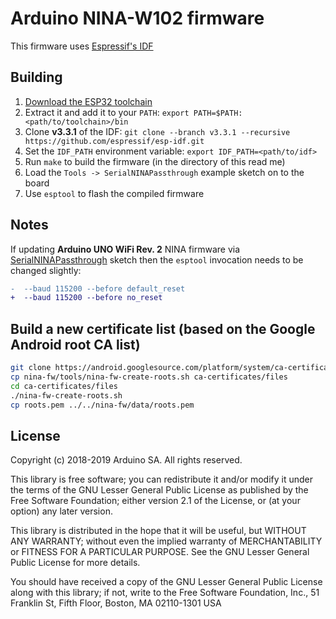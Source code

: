 # Arduino NINA-W102 firmware

This firmware uses [Espressif's IDF](https://github.com/espressif/esp-idf)

## Building

1. [Download the ESP32 toolchain](http://esp-idf.readthedocs.io/en/v3.3.1/get-started/index.html#setup-toolchain)
1. Extract it and add it to your `PATH`: `export PATH=$PATH:<path/to/toolchain>/bin`
1. Clone **v3.3.1** of the IDF: `git clone --branch v3.3.1 --recursive https://github.com/espressif/esp-idf.git`
1. Set the `IDF_PATH` environment variable: `export IDF_PATH=<path/to/idf>`
1. Run `make` to build the firmware (in the directory of this read me)
1. Load the `Tools -> SerialNINAPassthrough` example sketch on to the board
1. Use `esptool` to flash the compiled firmware

## Notes
If updating **Arduino UNO WiFi Rev. 2** NINA firmware via [SerialNINAPassthrough](https://github.com/arduino-libraries/WiFiNINA/blob/master/examples/Tools/SerialNINAPassthrough/SerialNINAPassthrough.ino) sketch then the `esptool` invocation needs to be changed slightly:
```diff
-  --baud 115200 --before default_reset
+  --baud 115200 --before no_reset
```

## Build a new certificate list (based on the Google Android root CA list)
```bash
git clone https://android.googlesource.com/platform/system/ca-certificates
cp nina-fw/tools/nina-fw-create-roots.sh ca-certificates/files
cd ca-certificates/files
./nina-fw-create-roots.sh
cp roots.pem ../../nina-fw/data/roots.pem
```

## License

Copyright (c) 2018-2019 Arduino SA. All rights reserved.

This library is free software; you can redistribute it and/or
modify it under the terms of the GNU Lesser General Public
License as published by the Free Software Foundation; either
version 2.1 of the License, or (at your option) any later version.

This library is distributed in the hope that it will be useful,
but WITHOUT ANY WARRANTY; without even the implied warranty of
MERCHANTABILITY or FITNESS FOR A PARTICULAR PURPOSE. See the GNU
Lesser General Public License for more details.

You should have received a copy of the GNU Lesser General Public
License along with this library; if not, write to the Free Software
Foundation, Inc., 51 Franklin St, Fifth Floor, Boston, MA 02110-1301 USA
